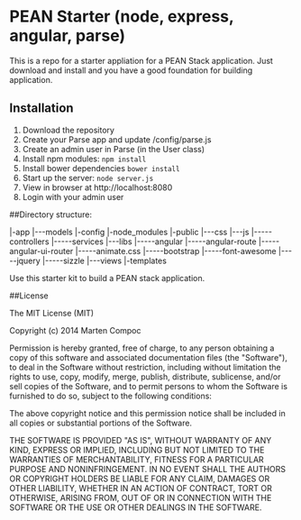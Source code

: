 # PEAN Starter (node, express, angular, parse)

This is a repo for a starter appliation for a PEAN Stack application. Just download and install and you have a good foundation for building application. 

## Installation
1. Download the repository
2. Create your Parse app and update /config/parse.js
3. Create an admin user in Parse (in the User class)
4. Install npm modules: `npm install`
5. Install bower dependencies `bower install`
6. Start up the server: `node server.js`
7. View in browser at http://localhost:8080
8. Login with your admin user

##Directory structure:

   |-app
   |---models
   |-config
   |-node_modules
   |-public
   |---css
   |---js
   |-----controllers
   |-----services
   |---libs
   |-----angular
   |-----angular-route
   |-----angular-ui-router
   |-----animate.css
   |-----bootstrap
   |-----font-awesome
   |-----jquery
   |-----sizzle
   |---views
   |-templates


Use this starter kit to build a PEAN stack application.


##License

The MIT License (MIT)

Copyright (c) 2014 Marten Compoc

Permission is hereby granted, free of charge, to any person obtaining a copy of this software and associated documentation files (the "Software"), to deal in the Software without restriction, including without limitation the rights to use, copy, modify, merge, publish, distribute, sublicense, and/or sell copies of the Software, and to permit persons to whom the Software is furnished to do so, subject to the following conditions:

The above copyright notice and this permission notice shall be included in all copies or substantial portions of the Software.

THE SOFTWARE IS PROVIDED "AS IS", WITHOUT WARRANTY OF ANY KIND, EXPRESS OR IMPLIED, INCLUDING BUT NOT LIMITED TO THE WARRANTIES OF MERCHANTABILITY, FITNESS FOR A PARTICULAR PURPOSE AND NONINFRINGEMENT. IN NO EVENT SHALL THE AUTHORS OR COPYRIGHT HOLDERS BE LIABLE FOR ANY CLAIM, DAMAGES OR OTHER LIABILITY, WHETHER IN AN ACTION OF CONTRACT, TORT OR OTHERWISE, ARISING FROM, OUT OF OR IN CONNECTION WITH THE SOFTWARE OR THE USE OR OTHER DEALINGS IN THE SOFTWARE.
